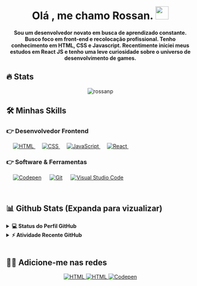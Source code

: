 <h1 align="center">Olá , me chamo Rossan. <img src="https://media.giphy.com/media/hvRJCLFzcasrR4ia7z/giphy.gif" width="35"></h1>

<h4 align="center">Sou um desenvolvedor novato em busca de aprendizado constante. Busco foco em front-end e recolocação profissional. Tenho conhecimento em HTML, CSS e Javascript. Recentimente iniciei meus estudos em React JS e tenho uma leve curiosidade sobre o universo de desenvolvimento de games.</h4>
<!-- <p align="center"> <img src="https://komarev.com/ghpvc/?username=rossanp&label=Visualizações%20do%20Perfil%20de%20Rossan%20&color=dc143c&style=plastic" alt="rossanp" /> </p> -->

## 🔥 Stats
<p align="center"><img align="center" src="https://github-readme-streak-stats.herokuapp.com/?user=rossanp&theme=algolia" alt="rossanp" /></p>

## 🛠️ Minhas Skills

### 👉 Desenvolvedor Frontend
<p align="left"> 
  &emsp; 
  <a href="https://developer.mozilla.org/pt-BR/docs/Web/HTML" target="_blank"> 
   <img alt="HTML" src="https://img.shields.io/badge/HTML5%20-%23E34F26.svg?logo=html5&logoColor=white">
  </a>   
  &emsp;
  <a href="https://www.w3schools.com/css/" target="_blank">
    <img alt="CSS" src="https://img.shields.io/badge/CSS%20-%231572B6.svg?logo=css3&logoColor=white">
  </a> 
  &emsp;
  <a href="https://developer.mozilla.org/en-US/docs/Web/JavaScript" target="_blank"> 
     <img alt="JavaScript" src="https://img.shields.io/badge/JavaScript%20-%23F7DF1E.svg?logo=javascript&logoColor=black">
   </a>
   &emsp;
  <a href="https://pt-br.reactjs.org/" target="_blank"> 
    <img alt="React" src="https://img.shields.io/badge/-ReactJs-61DAFB?logo=react&logoColor=black&style=flat&=white">
  </a>
&emsp; 
</p>

 ### 👉 Software & Ferramentas
 
<p>
  &emsp;
    <a href="https://codepen.io/"><img alt="Codepen" src="https://img.shields.io/badge/Codepen-000000.svg?logo=codepen&logoColor=white"></a>
  &emsp;
    <a href="https://git-scm.com/"><img alt="Git" src="https://img.shields.io/badge/Git%20-%23F05033.svg?logo=git&logoColor=white"></a>
&emsp;
    <a href="https://code.visualstudio.com/"><img alt="Visual Studio Code" src="https://img.shields.io/badge/Visual%20Studio%20Code-0078d7.svg?logo=visual-studio-code&logoColor=white"></a>
  &emsp;
</p>

<br/>

## 📊 Github Stats (Expanda para vizualizar) 

<details> 
  <summary><b>💻 Status do Perfil GitHub</b></summary>
  <br/>
  <p align="center">
    <a href="https://github.com/rossanp"><img align="center" src="https://github-readme-stats.vercel.app/api?username=rossanp&show_icons=true&locale=en&theme=algolia" alt="rossanp" height="192px"/></a>
	</p>
	<p  align="center">
	  <img src="https://github-readme-stats.vercel.app/api/top-langs?username=rossanp&show_icons=true&locale=en&layout=compact&theme=algolia" alt="rossanp" height="192px"/>
	</p>
  <br/>
  <b>Note:</b> As principais linguagens são apenas uma métrica das linguagens em que meu código público consiste e não reflete a experiência ou o nível de habilidade.
  </p>
</details>


<details>
  <summary><b>⚡ Atividade Recente GitHub</b></summary>
  <br/>
   <a href="https://github.com/rossanp"><img alt="Gráfico de Atividade - Rossan" src="https://activity-graph.herokuapp.com/graph?username=rossanp&custom_title=Rossan%20Pereira%20Grafico%20de%20Contribuicao&theme=react-dark" /></a>
  <br/>

</details>

<br/>

## 🙋‍♀️ Adicione-me nas redes
<p align="center">
	<a href="https://github.com/rossanp" alt="GitHub Rossan Pereira">
		<img alt="HTML" src="https://img.shields.io/badge/Github-100000?style=for-the-badge&logo=github&logoColor=white">
	</a>
	<a href="https://www.linkedin.com/in/rossan-pereira/" alt="LinkedIn Rossan Pereira">
		<img alt="HTML" src="https://img.shields.io/badge/Linkedin-0077B5?style=for-the-badge&logo=linkedin&logoColor=white">
	</a>
	<a href="https://codepen.io/rossanp" alt="Codepen Rossan Pereira">
		<img alt="Codepen" src="https://img.shields.io/badge/Codepen-000000.svg?style=for-the-badge&logo=codepen&logoColor=white">
	</a>
	
</p>
